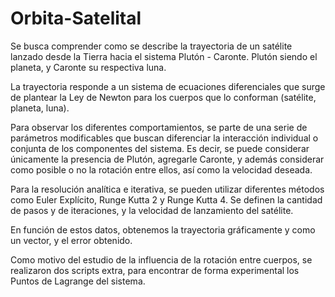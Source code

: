 # Orbita-Satelital

Se busca comprender como se describe la trayectoria de un satélite lanzado desde la Tierra hacia el sistema Plutón - Caronte. Plutón siendo el planeta, y Caronte su respectiva luna.

La trayectoria responde a un sistema de ecuaciones diferenciales que surge de plantear la Ley de Newton para los cuerpos que lo conforman (satélite, planeta, luna).

Para observar los diferentes comportamientos, se parte de una serie de parámetros modificables que buscan diferenciar la interacción individual o conjunta de los componentes del sistema. Es decir, se puede considerar únicamente la presencia de Plutón, agregarle Caronte, y además considerar como posible o no la rotación entre ellos, así como la velocidad deseada.

Para la resolución analítica e iterativa, se pueden utilizar diferentes métodos como Euler Explícito, Runge Kutta 2 y Runge Kutta 4. Se definen la cantidad de pasos y de iteraciones, y la velocidad de lanzamiento del satélite.

En función de estos datos, obtenemos la trayectoria gráficamente y como un vector, y el error obtenido.

Como motivo del estudio de la influencia de la rotación entre cuerpos, se realizaron dos scripts extra, para encontrar de forma experimental los Puntos de Lagrange del sistema.
